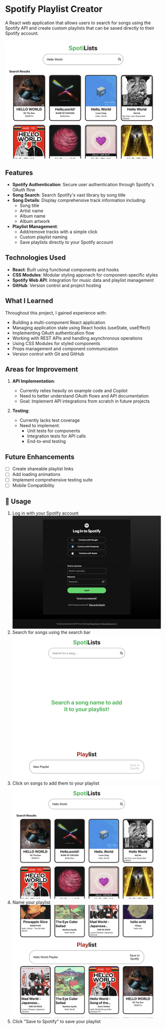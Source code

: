 # Spotify Playlist Creator

A React web application that allows users to search for songs using the Spotify API and create custom playlists that can be saved directly to their Spotify account.

![App Screenshot](./readme-images/site_screencap4.png)


## Features

- **Spotify Authentication**: Secure user authentication through Spotify's OAuth flow
- **Song Search**: Search Spotify's vast library by song title
- **Song Details**: Display comprehensive track information including:
  - Song title
  - Artist name
  - Album name
  - Album artwork
- **Playlist Management**:
  - Add/remove tracks with a simple click
  - Custom playlist naming
  - Save playlists directly to your Spotify account

## Technologies Used

- **React**: Built using functional components and hooks
- **CSS Modules**: Modular styling approach for component-specific styles
- **Spotify Web API**: Integration for music data and playlist management
- **GitHub**: Version control and project hosting

## What I Learned

Throughout this project, I gained experience with:

- Building a multi-component React application
- Managing application state using React hooks (useState, useEffect)
- Implementing OAuth authentication flow
- Working with REST APIs and handling asynchronous operations
- Using CSS Modules for styled components
- Props management and component communication
- Version control with Git and GitHub

## Areas for Improvement

1. **API Implementation**:
   - Currently relies heavily on example code and Copilot
   - Need to better understand OAuth flows and API documentation
   - Goal: Implement API integrations from scratch in future projects

2. **Testing**:
   - Currently lacks test coverage
   - Need to implement:
     - Unit tests for components
     - Integration tests for API calls
     - End-to-end testing

## Future Enhancements

- [ ] Create shareable playlist links
- [ ] Add loading animations
- [ ] Implement comprehensive testing suite
- [ ] Mobile Compatibility

## 📱 Usage

1. Log in with your Spotify account
![Usage Flow](./readme-images/site_screencap2.png)
2. Search for songs using the search bar
![Usage Flow](./readme-images/site_screencap5.png)
3. Click on songs to add them to your playlist
![Usage Flow](./readme-images/site_screencap4.png)
4. Name your playlist
![Usage Flow](./readme-images/site_screencap3.png)
6. Click "Save to Spotify" to save your playlist
